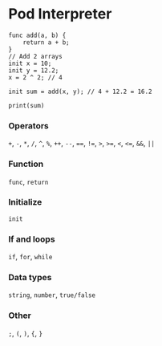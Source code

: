 # Pod Interpreter

```
func add(a, b) {
    return a + b;
}
// Add 2 arrays
init x = 10;
init y = 12.2;
x = 2 ^ 2; // 4

init sum = add(x, y); // 4 + 12.2 = 16.2

print(sum)
```

### Operators
`+`, `-`, `*`, `/`, `^`, `%`, `++`, `--`, `==`, `!=`, `>`, `>=`, `<`, `<=`, `&&`, `||`
### Function
`func`, `return`
### Initialize
`init`
### If and loops
`if`, `for`, `while`
### Data types
`string`, `number`, `true/false`
### Other
`;`, `(`, `)`, `{`, `}`
